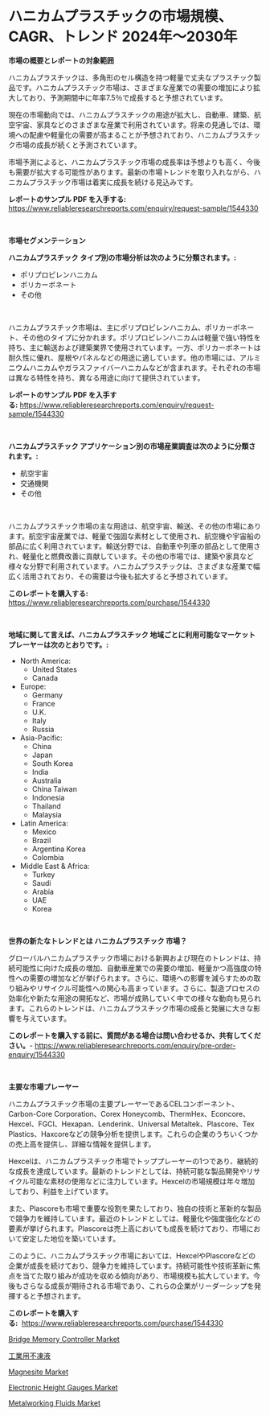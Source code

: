 <p><h1>ハニカムプラスチックの市場規模、CAGR、トレンド 2024年〜2030年</h1></p><p><strong>市場の概要とレポートの対象範囲</strong></p>
<p><p>ハニカムプラスチックは、多角形のセル構造を持つ軽量で丈夫なプラスチック製品です。ハニカムプラスチック市場は、さまざまな産業での需要の増加により拡大しており、予測期間中に年率7.5％で成長すると予想されています。</p><p>現在の市場動向では、ハニカムプラスチックの用途が拡大し、自動車、建築、航空宇宙、家具などのさまざまな産業で利用されています。将来の見通しでは、環境への配慮や軽量化の需要が高まることが予想されており、ハニカムプラスチック市場の成長が続くと予測されています。</p><p>市場予測によると、ハニカムプラスチック市場の成長率は予想よりも高く、今後も需要が拡大する可能性があります。最新の市場トレンドを取り入れながら、ハニカムプラスチック市場は着実に成長を続ける見込みです。</p></p>
<p><strong>レポートのサンプル PDF を入手する:</strong> <a href="https://www.reliableresearchreports.com/enquiry/request-sample/1544330">https://www.reliableresearchreports.com/enquiry/request-sample/1544330</a></p>
<p>&nbsp;</p>
<p><strong>市場セグメンテーション</strong></p>
<p><strong>ハニカムプラスチック タイプ別の市場分析は次のように分類されます。:</strong></p>
<p><ul><li>ポリプロピレンハニカム</li><li>ポリカーボネート</li><li>その他</li></ul></p>
<p>&nbsp;</p>
<p><p>ハニカムプラスチック市場は、主にポリプロピレンハニカム、ポリカーボネート、その他のタイプに分かれます。ポリプロピレンハニカムは軽量で強い特性を持ち、主に輸送および建築業界で使用されています。一方、ポリカーボネートは耐久性に優れ、屋根やパネルなどの用途に適しています。他の市場には、アルミニウムハニカムやガラスファイバーハニカムなどが含まれます。それぞれの市場は異なる特性を持ち、異なる用途に向けて提供されています。</p></p>
<p><strong>レポートのサンプル PDF を入手する:</strong>&nbsp;<a href="https://www.reliableresearchreports.com/enquiry/request-sample/1544330">https://www.reliableresearchreports.com/enquiry/request-sample/1544330</a></p>
<p>&nbsp;</p>
<p><strong> ハニカムプラスチック アプリケーション別の市場産業調査は次のように分類されます。:</strong></p>
<p><ul><li>航空宇宙</li><li>交通機関</li><li>その他</li></ul></p>
<p>&nbsp;</p>
<p><p>ハニカムプラスチック市場の主な用途は、航空宇宙、輸送、その他の市場にあります。航空宇宙産業では、軽量で強固な素材として使用され、航空機や宇宙船の部品に広く利用されています。輸送分野では、自動車や列車の部品として使用され、軽量化と燃費改善に貢献しています。その他の市場では、建築や家具など様々な分野で利用されています。ハニカムプラスチックは、さまざまな産業で幅広く活用されており、その需要は今後も拡大すると予想されています。</p></p>
<p><strong>このレポートを購入する:</strong>&nbsp; <a href="https://www.reliableresearchreports.com/purchase/1544330">https://www.reliableresearchreports.com/purchase/1544330</a></p>
<p>&nbsp;</p>
<p><strong>地域に関して言えば、ハニカムプラスチック 地域ごとに利用可能なマーケットプレーヤーは次のとおりです。:</strong></p>
<p><ul>
    <li>
        North America:
        <ul>
            <li>United States</li>
            <li>Canada</li>
        </ul>
    </li>
    <li>
        Europe:
        <ul>
            <li>Germany</li>
            <li>France</li>
            <li>U.K.</li>
            <li>Italy</li>
            <li>Russia</li>
        </ul>
    </li>
    <li>
        Asia-Pacific:
        <ul>
            <li>China</li>
            <li>Japan</li>
            <li>South Korea</li>
            <li>India</li>
            <li>Australia</li>
            <li>China Taiwan</li>
            <li>Indonesia</li>
            <li>Thailand</li>
            <li>Malaysia</li>
        </ul>
    </li>
    <li>
        Latin America:
        <ul>
            <li>Mexico</li>
            <li>Brazil</li>
            <li>Argentina Korea</li>
            <li>Colombia</li>
        </ul>
    </li>
    <li>
        Middle East & Africa:
        <ul>
            <li>Turkey</li>
            <li>Saudi</li>
            <li>Arabia</li>
            <li>UAE</li>
            <li>Korea</li>
        </ul>
    </li>
    </ul></p>
<p>&nbsp;</p>
<p><strong>世界の新たなトレンドとは ハニカムプラスチック 市場？</strong></p>
<p><p>グローバルハニカムプラスチック市場における新興および現在のトレンドは、持続可能性に向けた成長の増加、自動車産業での需要の増加、軽量かつ高強度の特性への需要の増加などが挙げられます。さらに、環境への影響を減らすための取り組みやリサイクル可能性への関心も高まっています。さらに、製造プロセスの効率化や新たな用途の開拓など、市場が成熟していく中での様々な動向も見られます。これらのトレンドは、ハニカムプラスチック市場の成長と発展に大きな影響を与えています。</p></p>
<p><strong>このレポートを購入する前に、質問がある場合は問い合わせるか、共有してください。</strong>- <a href="https://www.reliableresearchreports.com/enquiry/pre-order-enquiry/1544330">https://www.reliableresearchreports.com/enquiry/pre-order-enquiry/1544330</a></p>
<p>&nbsp;</p>
<p><strong>主要な市場プレーヤー</strong></p>
<p><p>ハニカムプラスチック市場の主要プレーヤーであるCELコンポーネント、Carbon-Core Corporation、Corex Honeycomb、ThermHex、Econcore、Hexcel、FGCI、Hexapan、Lenderink、Universal Metaltek、Plascore、Tex Plastics、Haxcoreなどの競争分析を提供します。これらの企業のうちいくつかの売上高を提供し、詳細な情報を提供します。</p><p>Hexcelは、ハニカムプラスチック市場でトッププレーヤーの1つであり、継続的な成長を達成しています。最新のトレンドとしては、持続可能な製品開発やリサイクル可能な素材の使用などに注力しています。Hexcelの市場規模は年々増加しており、利益を上げています。</p><p>また、Plascoreも市場で重要な役割を果たしており、独自の技術と革新的な製品で競争力を維持しています。最近のトレンドとしては、軽量化や強度強化などの要素が挙げられます。Plascoreは売上高においても成長を続けており、市場において安定した地位を築いています。</p><p>このように、ハニカムプラスチック市場においては、HexcelやPlascoreなどの企業が成長を続けており、競争力を維持しています。持続可能性や技術革新に焦点を当てた取り組みが成功を収める傾向があり、市場規模も拡大しています。今後もさらなる成長が期待される市場であり、これらの企業がリーダーシップを発揮すると予想されます。</p></p>
<p><strong>このレポートを購入する:</strong>&nbsp;&nbsp;<a href="https://www.reliableresearchreports.com/purchase/1544330">https://www.reliableresearchreports.com/purchase/1544330</a></p>
<p><p><a href="https://github.com/julyju69/Market-Research-Report-List-2/blob/main/bridge-memory-controller-market.md">Bridge Memory Controller Market</a></p><p><a href="https://github.com/CloydAbbott2023/Market-Research-Report-List-1/blob/main/187956313522.md">工業用不凍液</a></p><p><a href="https://gentle-editor-9db.notion.site/Magnesite-Market-A-Comprehensive-Report-of-its-Market-Share-Growth-Trends-2024-2031-ea1ea22b852c4b66be955493a070ad48">Magnesite Market</a></p><p><a href="https://view.publitas.com/reportprime-1/decoding-the-electronic-height-gauges-market-a-deep-dive-into-the-latest-market-trends-market-segmentation-and-competitive-analysis/">Electronic Height Gauges Market</a></p><p><a href="https://frill-swim-3cd.notion.site/Metalworking-Fluids-Market-Offers-Provide-Insightful-Data-for-the-Time-Period-from-2024-to-2031-and--7be602cf0cef449c9b8b94cfe5d37d39">Metalworking Fluids Market</a></p></p>